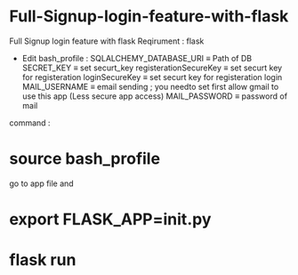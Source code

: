 # Full-Signup-login-feature-with-flask
Full Signup login feature with flask
Reqirument :
flask 
 
* Edit bash_profile :
    SQLALCHEMY_DATABASE_URI ≡ Path of DB
    SECRET_KEY ≡ set securt_key
    registerationSecureKey ≡ set securt key for registeration 
    loginSecureKey ≡  set securt key for registeration login
    MAIL_USERNAME ≡ email sending  ; you needto set first allow gmail to use this app (Less secure app access)
    MAIL_PASSWORD  ≡ password of mail
 
 command :
  # source bash_profile
 go to app file and 
  # export FLASK_APP=__init__.py
  # flask run 
 
